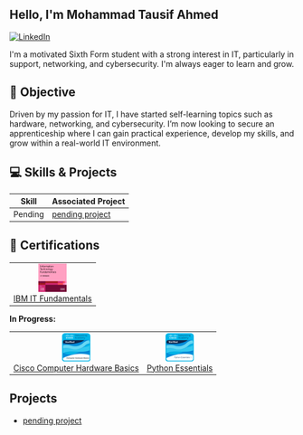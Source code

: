 ## Hello, I'm Mohammad Tausif Ahmed  
<a href="https://linkedin.com/in/mohammadtausifahmed" target="_blank" rel="noopener noreferrer">
  <img src="https://img.shields.io/badge/-LinkedIn-0072b1?&style=for-the-badge&logo=linkedin&logoColor=white" alt="LinkedIn"/>
</a><br>

I'm a motivated Sixth Form student with a strong interest in IT, particularly in support, networking, and cybersecurity. I'm always eager to learn and grow.


## 🎯 Objective

Driven by my passion for IT, I have started self-learning topics such as hardware, networking, and cybersecurity. I’m now looking to secure an apprenticeship where I can gain practical experience, develop my skills, and grow within a real-world IT environment.

## 💻 Skills & Projects

| Skill                                         | Associated Project                                   |
|-----------------------------------------------|----------------------------------------------------|
| Pending           | <a href="https://github.com/Mohammadta07/pending-project">pending project</a>|




## 📜 Certifications

<table>
  <tr>
    <td align="center">
      <a href="https://www.credly.com/badges/e26190e3-d1fd-4527-ad42-747bfcc3bbb1/public_url" target="_blank" rel="noopener noreferrer">
        <img src="https://raw.githubusercontent.com/Mohammadta07/images/main/ibm%20it%20fnd%20bdge.png" alt="IBM IT Fundamentals" width="50"/><br>
        IBM IT Fundamentals
      </a>
    </td>
  </tr>
</table>

**In Progress:**

<table>
  <tr>
    <td align="center">
      <a href="https://www.credly.com/org/cisco/badge/computer-hardware-basics" target="_blank" rel="noopener noreferrer">
        <img src="https://raw.githubusercontent.com/Mohammadta07/images/main/ch%20bsics%20c.png" alt="Cisco Computer Hardware Basics" width="50"/><br>
        Cisco Computer Hardware Basics
      </a>
    </td>
    <td align="center">
      <a href="https://www.credly.com/org/cisco/badge/python-essentials-1.1" target="_blank" rel="noopener noreferrer">
        <img src="https://raw.githubusercontent.com/Mohammadta07/images/main/py%20es%20ct.png" alt="Python Essentials" width="50"/><br>
        Python Essentials
      </a>
    </td>
  </tr>
</table>





## Projects
- <a href="https://github.com/Mohammadta07/pending-project">pending project</a>
